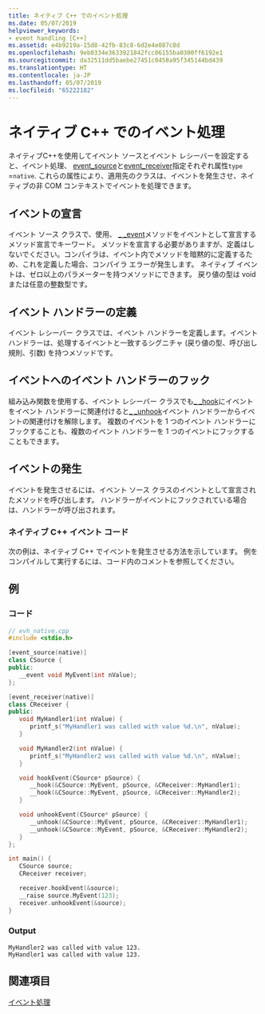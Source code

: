 ```yaml
---
title: ネイティブ C++ でのイベント処理
ms.date: 05/07/2019
helpviewer_keywords:
- event handling [C++]
ms.assetid: e4b9219a-15d8-42fb-83c8-6d2e4e087c8d
ms.openlocfilehash: 9eb0334e3633921842fcc06155ba0300ff6192e1
ms.sourcegitcommit: da32511dd5baebe27451c0458a95f345144bd439
ms.translationtype: HT
ms.contentlocale: ja-JP
ms.lasthandoff: 05/07/2019
ms.locfileid: "65222182"
---
```

# <a name="event-handling-in-native-c"></a>ネイティブ C++ でのイベント処理

ネイティブC++を使用してイベント ソースとイベント レシーバーを設定すると、イベント処理、 [event_source](../windows/attributes/event-source.md)と[event_receiver](../windows/attributes/event-receiver.md)指定それぞれ属性`type` =`native`. これらの属性により、適用先のクラスは、イベントを発生させ、ネイティブの非 COM コンテキストでイベントを処理できます。

## <a name="declaring-events"></a>イベントの宣言

イベント ソース クラスで、使用、 [_ _event](../cpp/event.md)メソッドをイベントとして宣言するメソッド宣言でキーワード。 メソッドを宣言する必要がありますが、定義はしないでください。コンパイラは、イベント内でメソッドを暗黙的に定義するため、これを定義した場合、コンパイラ エラーが発生します。 ネイティブ イベントは、ゼロ以上のパラメーターを持つメソッドにできます。 戻り値の型は void または任意の整数型です。

## <a name="defining-event-handlers"></a>イベント ハンドラーの定義

イベント レシーバー クラスでは、イベント ハンドラーを定義します。イベント ハンドラーは、処理するイベントと一致するシグニチャ (戻り値の型、呼び出し規則、引数) を持つメソッドです。

## <a name="hooking-event-handlers-to-events"></a>イベントへのイベント ハンドラーのフック

組み込み関数を使用する、イベント レシーバー クラスでも[_ _hook](../cpp/hook.md)にイベントをイベント ハンドラーに関連付けると[_ _unhook](../cpp/unhook.md)イベント ハンドラーからイベントの関連付けを解除します。 複数のイベントを 1 つのイベント ハンドラーにフックすることも、複数のイベント ハンドラーを 1 つのイベントにフックすることもできます。

## <a name="firing-events"></a>イベントの発生

イベントを発生させるには、イベント ソース クラスのイベントとして宣言されたメソッドを呼び出します。 ハンドラーがイベントにフックされている場合は、ハンドラーが呼び出されます。

### <a name="native-c-event-code"></a>ネイティブ C++ イベント コード

次の例は、ネイティブ C++ でイベントを発生させる方法を示しています。 例をコンパイルして実行するには、コード内のコメントを参照してください。

## <a name="example"></a>例

### <a name="code"></a>コード

```cpp
// evh_native.cpp
#include <stdio.h>

[event_source(native)]
class CSource {
public:
   __event void MyEvent(int nValue);
};

[event_receiver(native)]
class CReceiver {
public:
   void MyHandler1(int nValue) {
      printf_s("MyHandler1 was called with value %d.\n", nValue);
   }

   void MyHandler2(int nValue) {
      printf_s("MyHandler2 was called with value %d.\n", nValue);
   }

   void hookEvent(CSource* pSource) {
      __hook(&CSource::MyEvent, pSource, &CReceiver::MyHandler1);
      __hook(&CSource::MyEvent, pSource, &CReceiver::MyHandler2);
   }

   void unhookEvent(CSource* pSource) {
      __unhook(&CSource::MyEvent, pSource, &CReceiver::MyHandler1);
      __unhook(&CSource::MyEvent, pSource, &CReceiver::MyHandler2);
   }
};

int main() {
   CSource source;
   CReceiver receiver;

   receiver.hookEvent(&source);
   __raise source.MyEvent(123);
   receiver.unhookEvent(&source);
}
```

### <a name="output"></a>Output

```Output
MyHandler2 was called with value 123.
MyHandler1 was called with value 123.
```

## <a name="see-also"></a>関連項目

[イベント処理](../cpp/event-handling.md)
